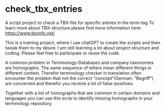 # check_tbx_entries
A script project to check a TBX-file for specific entries in the term-tag
To learn more about TBX-structure please find more information here: https://www.tbxinfo.net/

This is a training project, where I use chatGPT to create the scripts and then tweak them to my desire. I am still learning a lot about project structure and coding. Please feel free to participate or reuse the code.

A common problem in Terminology-Databases and company taxonomies are homographs. The same sequence of letters mean different things in different context. Therefor terminology checker in translation often encounter the problem that not the correct "concept"(German: "Begriff") are concerned and therefor you receive a lot of false-positives.

Together with a list of homographs that are common in certain domains and languages you can use this scrip to identify missing homographs in your terminology repository.
